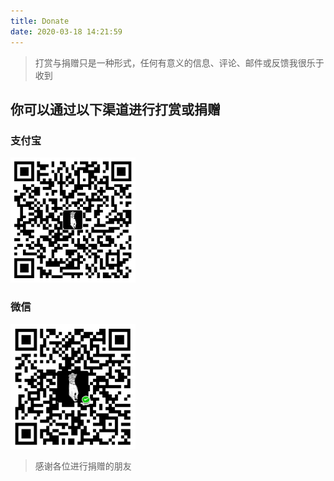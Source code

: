 ```yaml
---
title: Donate
date: 2020-03-18 14:21:59
---
```


> 打赏与捐赠只是一种形式，任何有意义的信息、评论、邮件或反馈我很乐于收到

## 你可以通过以下渠道进行打赏或捐赠

### 支付宝

<img src="/donate/img/alipay.jpg" width="200" height="200" />

### 微信

<img src="/donate/img/wechat.png" width="200" height="200" />

> 感谢各位进行捐赠的朋友
